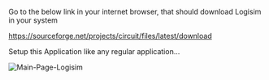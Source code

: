 Go to the below link in your internet browser, that should download Logisim in your system

https://sourceforge.net/projects/circuit/files/latest/download

Setup this Application like any regular application...

![Main-Page-Logisim](https://user-images.githubusercontent.com/110713458/235453979-23eb47f5-4d4a-4009-beec-1435848d558d.jpg)
